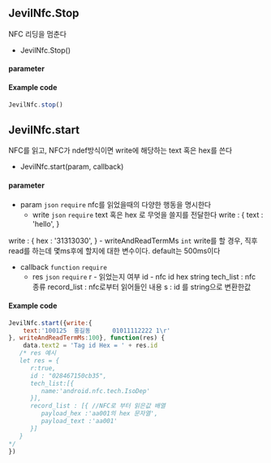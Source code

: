 
## JevilNfc.Stop

NFC 리딩을 멈춘다

- JevilNfc.Stop()

#### parameter


#### Example code
```javascript
JevilNfc.stop()
```




## JevilNfc.start

NFC를 읽고, NFC가 ndef방식이면 write에 해당하는 text 혹은 hex를 쓴다

- JevilNfc.start(param, callback)

#### parameter

- param `json` `require` nfc를 읽었을때의 다양한 행동을 명시한다
    - write `json` `require` text 혹은 hex 로 무엇을 쓸지를 전달한다
write : {
   text : 'hello',
}

write : {
   hex : '31313030',
}
    - writeAndReadTermMs `int`  write를 할 경우, 직후 read를 하는데 몇ms후에 할지에 대한 변수이다. default는 500ms이다
- callback `function` `require` 
    - res `json` `require` r - 읽었는지 여부 
id - nfc id hex string
tech_list : nfc 종류
record_list : nfc로부터 읽어들인 내용
s : id 를 string으로 변환한값

#### Example code
```javascript
JevilNfc.start({write:{
    text:'100125  홍길동      01011112222 1\r'
}, writeAndReadTermMs:100}, function(res) {
    data.text2 = 'Tag id Hex = ' + res.id
   /* res 예시 
   let res = { 
      r:true,   
      id : "028467150cb35", 
      tech_list:[{
         name:'android.nfc.tech.IsoDep'
      }],
      record_list : [{ //NFC로 부터 읽은값 배열
         payload_hex :'aa001의 hex 문자열',
         payload_text :'aa001'
      }]
   }
*/
})


```



